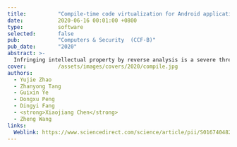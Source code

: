 ```yaml
---
title:          "Compile-time code virtualization for Android applications"
date:           2020-06-16 00:01:00 +0800
type:           software
selected:       false
pub:            "Computers & Security  (CCF-B)"
pub_date:       "2020"
abstract: >-
  Infringing intellectual property by reverse analysis is a severe threat to Android applications. By replacing the program instructions with virtual instructions that an adversary is unfamiliar with, code obfuscation based on virtualization is a promising way of protecting Android applications against reverse engineering. However, the current code virtualization approaches for Android only target at the DEX bytecode level. The DEX file with the open file format and more semantic information makes the decode-dispatch pattern easier to expose, which has been identified as a severe vulnerability of security and can be exploited by various attacks. Further, decode-dispatch interpretation frequently uses indirect branches in this structure to introduce extra overhead. This paper presents a novel approach to transfer code virtualization from DEX level to native level, which possesses strong security strength and good stealth, with only modest cost. Our approach contains two components: pre-compilation and compile-time virtualization. Pre-compilation is designed for performance improvement by identifying and decompiling the critical functions which consume a significant fraction of execution time. Compile-time virtualization builds upon the widely used LLVM compiler framework. It automatically translates the DEX bytecode into the common LLVM intermediate representations where a unified code virtualization pass can be applied for DEX code. We have implemented a working prototype Dex2VM of our technique and applied it to eight representative Android applications. Our experimental results show that the proposed approach can effectively protect the target code against a state-of-the-art code reverse engineering tool that is specifically designed for code virtualization, and it achieves good stealth with only modest cost. 
cover:          /assets/images/covers/2020/compile.jpg
authors:
  - Yujie Zhao
  - Zhanyong Tang
  - Guixin Ye
  - Dongxu Peng
  - Dingyi Fang
  - <strong>Xiaojiang Chen</strong>
  - Zheng Wang
links:
  Weblink: https://www.sciencedirect.com/science/article/pii/S0167404820300936#fig0001
---
```

